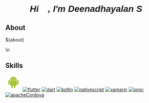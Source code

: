 <font face="Verdana, Geneva, Tahoma, sans-serif">
<h1 align="center"><i>Hi 👋, I'm Deenadhayalan S</i></h1> 
</font>
<h2>About</h2>
<p></p><p>${about}</p>\n<p></p>

<h2>Skills</h2>
<a href="https://developer.android.com/develop" target="_blank" cursor:="" pointer;=""><img src="https://raw.githubusercontent.com/devicons/devicon/master/icons/android/android-original-wordmark.svg" alt="android" width="50px" height="50px" title="android"></a>
<a href="https://docs.flutter.dev/" target="_blank" cursor:="" pointer;=""><img src="https://www.vectorlogo.zone/logos/flutterio/flutterio-icon.svg" alt="flutter" width="50px" height="50px" title="flutter"></a>
<a href="https://dart.dev/guides" target="_blank" cursor:="" pointer;=""><img src="https://www.vectorlogo.zone/logos/dartlang/dartlang-icon.svg" alt="dart" width="50px" height="50px" title="dart"></a>
<a href="https://kotlinlang.org/docs/home.html" target="_blank" cursor:="" pointer;=""><img src="https://www.vectorlogo.zone/logos/kotlinlang/kotlinlang-icon.svg" alt="kotlin" width="50px" height="50px" title="kotlin"></a>
<a href="https://nativescript.org/" target="_blank" cursor:="" pointer;=""><img src="https://raw.githubusercontent.com/detain/svg-logos/780f25886640cef088af994181646db2f6b1a3f8/svg/nativescript.svg" alt="nativescript" width="50px" height="50px" title="nativescript"></a>
<a href="https://dotnet.microsoft.com/en-us/apps/xamarin" target="_blank" cursor:="" pointer;=""><img src="https://raw.githubusercontent.com/detain/svg-logos/780f25886640cef088af994181646db2f6b1a3f8/svg/xamarin.svg" alt="xamarin" width="50px" height="50px" title="xamarin"></a>
<a href="https://ionicframework.com/docs" target="_blank" cursor:="" pointer;=""><img src="https://upload.wikimedia.org/wikipedia/commons/d/d1/Ionic_Logo.svg" alt="ionic" width="50px" height="50px" title="ionic"></a>
<a href="https://cordova.apache.org/docs/en/12.x/" target="_blank" cursor:="" pointer;=""><img src="https://www.vectorlogo.zone/logos/apache_cordova/apache_cordova-icon.svg" alt="apacheCordova" width="50px" height="50px" title="apacheCordova"></a>

